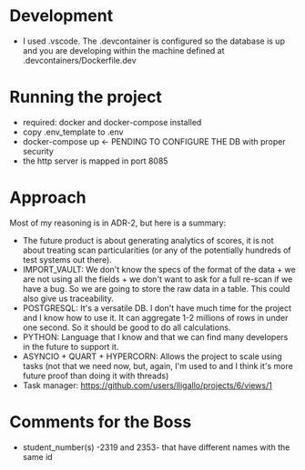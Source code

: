 
# Development
- I used .vscode. The .devcontainer is configured so the database is up and you are developing within the machine defined at .devcontainers/Dockerfile.dev

# Running the project
- required: docker and docker-compose installed
- copy .env_template to .env
- docker-compose up         <- PENDING TO CONFIGURE THE DB with proper security
- the http server is mapped in port 8085


# Approach
Most of my reasoning is in ADR-2, but here is a summary:
- The future product is about generating analytics of scores, it is not about treating scan particularities (or any of the potentially hundreds of test systems out there).
- IMPORT_VAULT: We don't know the specs of the format of the data + we are not using all the fields + we don't want to ask for a full re-scan if we have a bug. So we are going to store the raw data in a table. This could also give us traceability.
- POSTGRESQL: It's a versatile DB. I don't have much time for the project and I know how to use it. It can aggregate 1-2 millions of rows in under one second. So it should be good to do all calculations.
- PYTHON: Language that I know and that we can find many developers in the future to support it.
- ASYNCIO + QUART + HYPERCORN: Allows the project to scale using tasks (not that we need now, but, again, I'm used to and I think it's more future proof than doing it with threads)
- Task manager: https://github.com/users/lligallo/projects/6/views/1

# Comments for the Boss
- student_number(s) -2319 and 2353- that have different names with the same id

